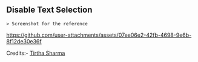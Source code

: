 ## Disable Text Selection

    > Screenshot for the reference

https://github.com/user-attachments/assets/07ee06e2-42fb-4698-9e6b-8f12de30e36f


Credits:- [Tirtha Sharma](https://github.com/genze121 "Tirtha Sharma")
